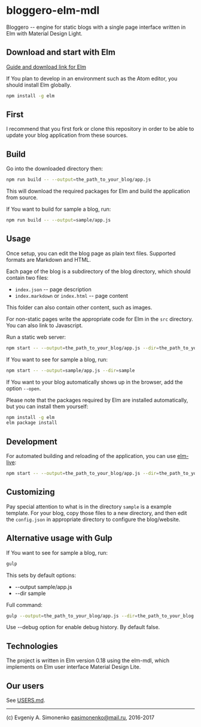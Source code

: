 # bloggero-elm-mdl

Bloggero -- engine for static blogs with a single page interface written in Elm
with Material Design Light.

## Download and start with Elm

[Guide and download link for Elm](https://guide.elm-lang.org/get_started.html)

If You plan to develop in an environment such as the Atom editor, you should
install Elm globally.

``` sh
npm install -g elm
```

## First

I recommend that you first fork or clone this repository in order to be able to
update your blog application from these sources.

## Build

Go into the downloaded directory then:

``` sh
npm run build -- --output=the_path_to_your_blog/app.js
```

This will download the required packages for Elm and build the application
from source.

If You want to build for sample a blog, run:

``` sh
npm run build -- --output=sample/app.js
```

## Usage

Once setup, you can edit the blog page as plain text files. Supported formats
are Markdown and HTML.

Each page of the blog is a subdirectory of the blog directory, which should
contain two files:

* `index.json` -- page description
* `index.markdown` or `index.html` -- page content

This folder can also contain other content, such as images.

For non-static pages write the appropriate code for Elm in the
`src` directory. You can also link to Javascript.

Run a static web server:

``` sh
npm start -- --output=the_path_to_your_blog/app.js --dir=the_path_to_your_blog
```

If You want to see for sample a blog, run:

``` sh
npm start -- --output=sample/app.js --dir=sample
```

If You want to your blog automatically shows up in the browser, add the option
`--open`.

Please note that the packages required by Elm are installed automatically, but
you can install them yourself:

``` sh
npm install -g elm
elm package install
```

## Development

For automated building and reloading of the application, you can use
[elm-live](https://github.com/tomekwi/elm-live):

``` sh
npm start -- --output=the_path_to_your_blog/app.js --dir=the_path_to_your_blog
```

## Customizing

Pay special attention to what is in the directory `sample` is a example
template. For your blog, copy those files to a new directory, and then edit the
`config.json` in appropriate directory to configure the blog/website.

## Alternative usage with Gulp

If You want to see for sample a blog, run:

``` sh
gulp
```

This sets by default options:

* --output sample/app.js
* --dir sample

Full command:

``` sh
gulp --output=the_path_to_your_blog/app.js --dir=the_path_to_your_blog
```

Use --debug option for enable debug history. By default false.

## Technologies

The project is written in Elm version 0.18 using the elm-mdl, which implements
on Elm user interface Material Design Lite.

## Our users

See [USERS.md](USERS.md).

---

(c) Evgeniy A. Simonenko <easimonenko@mail.ru>, 2016-2017
